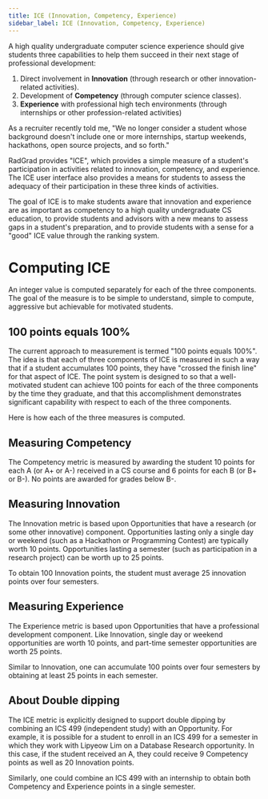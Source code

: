 ```yaml
---
title: ICE (Innovation, Competency, Experience)
sidebar_label: ICE (Innovation, Competency, Experience)
---
```


A high quality undergraduate computer science experience should give students three capabilities to help them succeed in their next stage of professional development: 
 
1. Direct involvement in **Innovation** (through research or other innovation-related activities).
2. Development of **Competency** (through computer science classes).
3. **Experience** with professional high tech environments (through internships or other profession-related activities)

As a recruiter recently told me, "We no longer consider a student whose background doesn't include one or more internships, 
startup weekends, hackathons, open source projects, and so forth."

RadGrad provides "ICE", which provides a simple measure of a student's participation in activities related to innovation, competency, and experience. The ICE user interface also provides a means for students to assess the adequacy of their participation in these three kinds of activities. 

The goal of ICE is to make students aware that innovation and experience are as important as competency to a high quality undergraduate CS education, to provide students and advisors with a new means to  assess gaps in a student's preparation, and to provide students with a sense for a "good" ICE value through the ranking system.

# Computing ICE

An integer value is computed separately for each of the three components.  The goal of the measure is to be simple to understand, simple to compute, aggressive but achievable for motivated students.

## 100 points equals 100%
  
The current approach to measurement is termed "100 points equals 100%". The idea is that each of three components of ICE is measured in such a way that if a student accumulates 100 points, they have "crossed the finish line" for that aspect of ICE.  The point system is designed to so that a well-motivated student can achieve 100 points for each of the three components by the time they graduate, and that this accomplishment demonstrates significant capability with respect to each of the three components.  

Here is how each of the three measures is computed.

## Measuring Competency

The Competency metric is measured by awarding the student 10 points for each A (or A+ or A-) received in a CS course and 6 points for each B (or B+ or B-). No points are awarded for grades below B-.

## Measuring Innovation

The Innovation metric is based upon Opportunities that have a research (or some other innovative) component.  Opportunities lasting only a single day or weekend (such as a Hackathon or Programming Contest) are typically worth 10 points.  Opportunities lasting a semester (such as participation in a research project) can be worth up to 25 points.  

To obtain 100 Innovation points, the student must average 25 innovation points over four semesters. 

## Measuring Experience 

The Experience metric is based upon Opportunities that have a professional development component.  Like Innovation, single day or weekend opportunities are worth 10 points, and part-time semester opportunities are worth 25 points. 

Similar to Innovation, one can accumulate 100 points over four semesters by obtaining at least 25 points in each semester.

## About Double dipping

The ICE metric is explicitly designed to support double dipping by combining an ICS 499 (independent study) with an Opportunity. For example, it is possible for a student to enroll in an ICS 499 for a semester in which they work with Lipyeow Lim on a Database Research opportunity.  In this case, if the student received an A, they could receive 9 Competency points as well as 20 Innovation points.

Similarly, one could combine an ICS 499 with an internship to obtain both Competency and Experience points in a single semester. 

 
